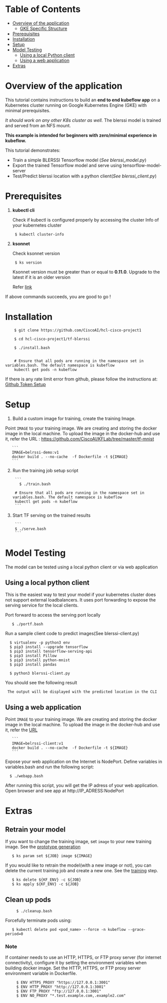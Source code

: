 # Table of Contents
- [Overview of the application](#overview-of-the-application)
    - [GKE Specific Structure](#gke-specific-structure)
- [Prerequisites](#prerequisites)
- [Installation](#installation)
- [Setup](#setup)
- [Model Testing](#model-testing)
    - [Using a local Python client](#using-a-local-python-client)
    - [Using a web application](#using-a-web-application)
- [Extras](#extras)

# Overview of the application
This tutorial contains instructions to build an **end to end kubeflow app** on a
Kubernetes cluster running on Google Kubernetes Engine (GKE) with minimal prerequisites.

*It should work on any other K8s cluster as well.*
The blerssi model is trained and served from an NFS mount.

**This example is intended for
beginners with zero/minimal experience in kubeflow.**

This tutorial demonstrates:

* Train a simple BLERSSI Tensorflow model (*See blerssi_model.py*)
* Export the trained Tensorflow model and serve using tensorflow-model-server
* Test/Predict blerssi location with a python client(*See blerssi_client.py*)

# Prerequisites

1. **kubectl cli**

   Check if kubectl  is configured properly by accessing the cluster Info of your kubernetes cluster

        $ kubectl cluster-info

2. **ksonnet**

    Check ksonnet version

        $ ks version

    Ksonnet version must be greater than or equal to **0.11.0**. Upgrade to the latest if it is an older version

    Refer [link](https://github.com/ksonnet/ksonnet/releases)

If above commands succeeds, you are good to go !


# Installation

        $ git clone https://github.com/CiscoAI/hcl-cisco-project1

        $ cd hcl-cisco-project1/tf-blerssi

        $ ./install.bash


        # Ensure that all pods are running in the namespace set in variables.bash. The default namespace is kubeflow
        kubectl get pods -n kubeflow

If there is any rate limit error from github, please follow the instructions at:
[Github Token Setup](https://github.com/ksonnet/ksonnet/blob/master/docs/troubleshooting.md#github-rate-limiting-errors)


# Setup

1.  Build a custom image for training, create the training Image.

   Point `IMAGE` to your training image. 
   We are creating and storing the docker image in the local machine.
   To upload the image in the docker-hub and use it, refer the URL : https://github.com/CiscoAI/KFLab/tree/master/tf-mnist

       ```
       IMAGE=belrssi-demo:v1
       docker build . --no-cache  -f Dockerfile -t ${IMAGE}
       ```

2. Run the training job setup script

        ```
	      $ ./train.bash

        # Ensure that all pods are running in the namespace set in variables.bash. The default namespace is kubeflow
        kubectl get pods -n kubeflow
        ```

3. Start TF serving on the trained results

        ```
        $ ./serve.bash
        ```

# Model Testing

The model can be tested using a local python client or via web application

## Using a local python client

This is the easiest way to test your model if your kubernetes cluster does not
support external loadbalancers. It uses port forwarding to expose the serving
service for the local clients.

Port forward to access the serving port locally

       $ ./portf.bash


Run a sample client code to predict images(See blerssi-client.py)

      $ virtualenv -p python3 env
      $ pip3 install --upgrade tensorflow
      $ pip3 install tensorflow-serving-api
      $ pip3 install Pillow
      $ pip3 install python-mnist
      $ pip3 install pandas

      $ python3 blerssi-client.py

You should see the following result

     The output will be displayed with the predicted location in the CLI

## Using a web application

Point `IMAGE` to your training image. We are creating and storing the docker image in the local machine.   To upload the image in the docker-hub and use it, refer the [URL](https://github.com/CiscoAI/KFLab/tree/master/tf-mnist)

       ```
       IMAGE=belrssi-client:v1
       docker build . --no-cache  -f Dockerfile -t ${IMAGE}
       ```
Expose your web application on the Internet is NodePort. Define variables in variables.bash and run the following script:

      $ ./webapp.bash

After running this script, you will get the IP adress of your web application. Open browser and see app at http://IP_ADRESS:NodePort


# Extras

## Retrain your model

If you want to change the training image, set `image` to your new training
image. See the [prototype
generation](https://github.com/CiscoAI/kubeflow-workflows/blob/d6d002f674c2201ec449ebd1e1d28fb335a64d1e/mnist/train.bash#L21)

       $ ks param set ${JOB} image ${IMAGE}

If you would like to retrain the model(with a new image or not), you can delete
the current training job and create a new one. See the
[training](https://github.com/CiscoAI/kubeflow-workflows/blob/d6d002f674c2201ec449ebd1e1d28fb335a64d1e/mnist/train.bash#L28)
step.

       $ ks delete ${KF_ENV} -c ${JOB}
       $ ks apply ${KF_ENV} -c ${JOB}

## Clean up pods
	
	     $ ./cleanup.bash

   Forcefully terminate pods using:
   
   	   $ kubectl delete pod <pod_name> --force -n kubeflow --grace-period=0
	
### Note

If container needs to use an HTTP, HTTPS, or FTP proxy server (for internet connectivity), configure it by setting the environment variables when building docker image. Set the HTTP, HTTPS, or FTP proxy server environment variable in Dockerfile.
    
	     $ ENV HTTPS_PROXY "https://127.0.0.1:3001"
	     $ ENV HTTP_PROXY "http://127.0.0.1:3001"
	     $ ENV FTP_PROXY "ftp://127.0.0.1:3001"
	     $ ENV NO_PROXY "*.test.example.com,.example2.com"
    
